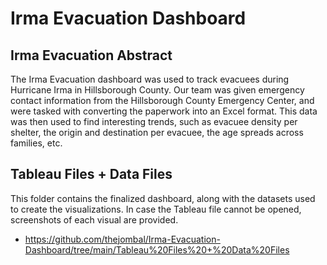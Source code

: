 # Irma Evacuation Dashboard
## Irma Evacuation Abstract

The Irma Evacuation dashboard was used to track evacuees during Hurricane Irma in Hillsborough County. Our team was given emergency contact information from the Hillsborough County Emergency Center, and were tasked with converting the paperwork into an Excel format. This data was then used to find interesting trends, such as evacuee density per shelter, the origin and destination per evacuee, the age spreads across families, etc. 

## Tableau Files + Data Files
This folder contains the finalized dashboard, along with the datasets used to create the visualizations. In case the Tableau file cannot be opened, screenshots of each visual are provided. 
  - https://github.com/thejombal/Irma-Evacuation-Dashboard/tree/main/Tableau%20Files%20+%20Data%20Files

